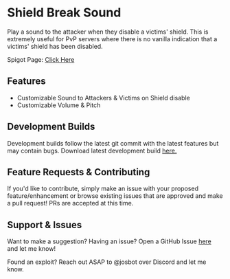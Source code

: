 # Shield Break Sound
Play a sound to the attacker when they disable a victims' shield. This is extremely useful for PvP servers where there is no vanilla indication that a victims' shield has been disabled.

Spigot Page: [Click Here](https://www.spigotmc.org/resources/%EF%B8%8Fshield-break-noise-shield-break-sound-%EF%B8%8F-free-open-source.102234/)

## Features
- Customizable Sound to Attackers & Victims on Shield disable
- Customizable Volume & Pitch

## Development Builds
Development builds follow the latest git commit with the latest features but may contain bugs. Download latest development build [here.](https://nightly.link/JosTheDude/shield-break-sound/workflows/maven/main/artifact.zip)

## Feature Requests & Contributing
If you'd like to contribute, simply make an issue with your proposed feature/enhancement or browse existing issues that are approved and make a pull request! PRs are accepted at this time.

## Support & Issues
Want to make a suggestion? Having an issue? Open a GitHub Issue [here](https://github.com/JosTheDude/shield-break-sound/issues) and let me know!

Found an exploit? Reach out ASAP to @josbot over Discord and let me know.
